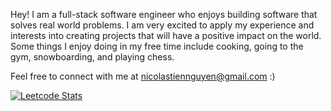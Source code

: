 Hey! I am a full-stack software engineer who enjoys building software that solves real world problems. I am very excited to apply my experience and interests into creating projects that will have a positive impact on the world. Some things I enjoy doing in my free time include cooking, going to the gym, snowboarding, and playing chess.

Feel free to connect with me at nicolastiennguyen@gmail.com :)

<!---
![GitHub stats](https://github-readme-stats.vercel.app/api?username=nicolastiennguyen&show_icons=true&theme=dark)

[![Top Langs](https://github-readme-stats.vercel.app/api/top-langs/?username=nicolastiennguyen&layout=compact&theme=dark)](https://github.com/nicolastiennguyen/github-readme-stats)
-->

[![Leetcode Stats](https://leetcard.jacoblin.cool/nicolastiennguyen?ext=activity)](https://leetcode.com/nicolastiennguyen)
